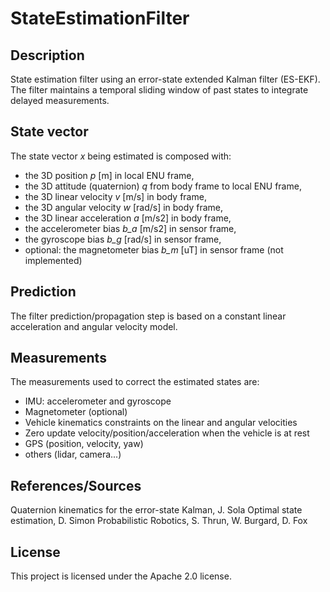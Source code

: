 # StateEstimationFilter

## Description
State estimation filter using an error-state extended Kalman filter (ES-EKF).
The filter maintains a temporal sliding window of past states to integrate delayed measurements.

## State vector
The state vector *x* being estimated is composed with:
- the 3D position *p* [m] in local ENU frame,
- the 3D attitude (quaternion) *q* from body frame to local ENU frame,
- the 3D linear velocity *v* [m/s] in body frame,
- the 3D angular velocity *w* [rad/s] in body frame,
- the 3D linear acceleration *a* [m/s2] in body frame,
- the accelerometer bias *b_a* [m/s2] in sensor frame,
- the gyroscope bias *b_g* [rad/s] in sensor frame,
- optional: the magnetometer bias *b_m* [uT] in sensor frame (not implemented)

## Prediction
The filter prediction/propagation step is based on a constant linear acceleration and angular velocity model.

## Measurements
The measurements used to correct the estimated states are:
- IMU: accelerometer and gyroscope
- Magnetometer (optional)
- Vehicle kinematics constraints on the linear and angular velocities
- Zero update velocity/position/acceleration when the vehicle is at rest
- GPS (position, velocity, yaw)
- others (lidar, camera...)

## References/Sources
Quaternion kinematics for the error-state Kalman, J. Sola
Optimal state estimation, D. Simon
Probabilistic Robotics, S. Thrun, W. Burgard, D. Fox

## License
This project is licensed under the Apache 2.0 license.
